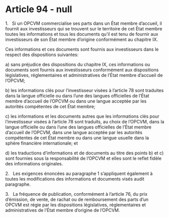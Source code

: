 # Article 94 - null


1.   Si un OPCVM commercialise ses parts dans un État membre d’accueil, il fournit aux investisseurs qui se trouvent sur le territoire de cet État membre toutes les informations et tous les documents qu’il est tenu de fournir aux investisseurs de son État membre d’origine conformément au chapitre IX.

Ces informations et ces documents sont fournis aux investisseurs dans le respect des dispositions suivantes:

a) sans préjudice des dispositions du chapitre IX, ces informations ou documents sont fournis aux investisseurs conformément aux dispositions législatives, réglementaires et administratives de l’État membre d’accueil de l’OPCVM;

b) les informations clés pour l’investisseur visées à l’article 78 sont traduites dans la langue officielle ou dans l’une des langues officielles de l’État membre d’accueil de l’OPCVM ou dans une langue acceptée par les autorités compétentes de cet État membre;

c) les informations et les documents autres que les informations clés pour l’investisseur visées à l’article 78 sont traduits, au choix de l’OPCVM, dans la langue officielle ou dans l’une des langues officielles de l’État membre d’accueil de l’OPCVM, dans une langue acceptée par les autorités compétentes de cet État membre ou dans une langue usuelle dans la sphère financière internationale; et

d) les traductions d’informations et de documents au titre des points b) et c) sont fournies sous la responsabilité de l’OPCVM et elles sont le reflet fidèle des informations originales.

2.   Les exigences énoncées au paragraphe 1 s’appliquent également à toutes les modifications des informations et documents visés audit paragraphe.

3.   La fréquence de publication, conformément à l’article 76, du prix d’émission, de vente, de rachat ou de remboursement des parts d’un OPCVM est régie par les dispositions législatives, réglementaires et administratives de l’État membre d’origine de l’OPCVM.
